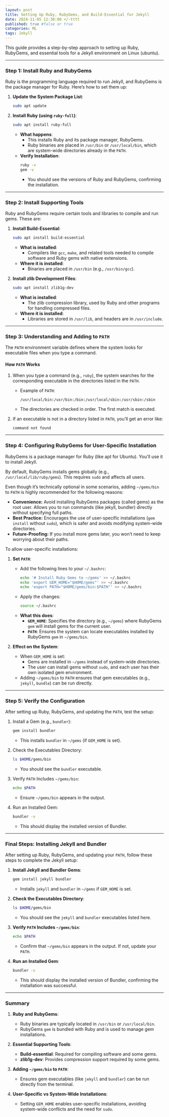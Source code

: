 ```yaml
---
layout: post
title: Setting Up Ruby, RubyGems, and Build-Essential for Jekyll
date: 2024-11-05 12:30:00 +/-tttt
published: true #false or true
categories: ML
tags: Jekyll
---
```


This guide provides a step-by-step approach to setting up Ruby, RubyGems, and essential tools for a Jekyll environment on Linux (ubuntu).

---

### **Step 1: Install Ruby and RubyGems**
Ruby is the programming language required to run Jekyll, and RubyGems is the package manager for Ruby. Here’s how to set them up:

1. **Update the System Package List**:
   ```bash
   sudo apt update
   ```

2. **Install Ruby (using `ruby-full`)**:
   ```bash
   sudo apt install ruby-full
   ```
   - **What happens**:  
     - This installs Ruby and its package manager, RubyGems.
     - Ruby binaries are placed in `/usr/bin` or `/usr/local/bin`, which are system-wide directories already in the `PATH`.
   - **Verify Installation**:
     ```bash
     ruby -v
     gem -v
     ```
     - You should see the versions of Ruby and RubyGems, confirming the installation.

---

### **Step 2: Install Supporting Tools**
Ruby and RubyGems require certain tools and libraries to compile and run gems. These are:

1. **Install Build-Essential**:
   ```bash
   sudo apt install build-essential
   ```
   - **What is installed**:  
     - Compilers like `gcc`, `make`, and related tools needed to compile software and Ruby gems with native extensions.
   - **Where it is installed**:  
     - Binaries are placed in `/usr/bin` (e.g., `/usr/bin/gcc`).

2. **Install zlib Development Files**:
   ```bash
   sudo apt install zlib1g-dev
   ```
   - **What is installed**:  
     - The zlib compression library, used by Ruby and other programs for handling compressed files.
   - **Where it is installed**:  
     - Libraries are stored in `/usr/lib`, and headers are in `/usr/include`.

---

### **Step 3: Understanding and Adding to `PATH`**
The `PATH` environment variable defines where the system looks for executable files when you type a command.

#### **How `PATH` Works**
1. When you type a command (e.g., `ruby`), the system searches for the corresponding executable in the directories listed in the `PATH`.
   - Example of `PATH`:
     ```
     /usr/local/bin:/usr/bin:/bin:/usr/local/sbin:/usr/sbin:/sbin
     ```
   - The directories are checked in order. The first match is executed.

2. If an executable is not in a directory listed in `PATH`, you’ll get an error like:
   ```
   command not found
   ```

---

### **Step 4: Configuring RubyGems for User-Specific Installation**
RubyGems is a package manager for Ruby (like apt for Ubuntu). You'll use it to install Jekyll.

By default, RubyGems installs gems globally (e.g., `/usr/local/lib/ruby/gems`). This requires `sudo` and affects all users.

Even though it’s technically optional in some scenarios, adding `~/gems/bin` to `PATH` is highly recommended for the following reasons:

- **Convenience:** Avoid installing RubyGems packages (called gems) as the root user. Allows you to run commands (like jekyll, bundler) directly without specifying full paths.
- **Best Practice:** Encourages the use of user-specific installations (`gem install` without `sudo`), which is safer and avoids modifying system-wide directories.
- **Future-Proofing:** If you install more gems later, you won’t need to keep worrying about their paths.

To allow user-specific installations:
1. **Set `PATH`**:
   - Add the following lines to your `~/.bashrc`:
     ```bash
     echo '# Install Ruby Gems to ~/gems' >> ~/.bashrc
     echo 'export GEM_HOME="$HOME/gems"' >> ~/.bashrc
     echo 'export PATH="$HOME/gems/bin:$PATH"' >> ~/.bashrc
     ```
   - Apply the changes:
     ```bash
     source ~/.bashrc
     ```
   - **What this does**:
     - **`GEM_HOME`**: Specifies the directory (e.g., `~/gems`) where RubyGems `gem` will install gems for the current user.
     - **`PATH`**: Ensures the system can locate executables installed by RubyGems `gem` in `~/gems/bin`.

2. **Effect on the System**:
   - When `GEM_HOME` is set:
     - Gems are installed in `~/gems` instead of system-wide directories.
     - The user can install gems without `sudo`, and each user has their own isolated gem environment.
   - Adding `~/gems/bin` to `PATH` ensures that gem executables (e.g., `jekyll`, `bundle`) can be run directly.

---

### **Step 5: Verify the Configuration**
After setting up Ruby, RubyGems, and updating the `PATH`, test the setup:

1. Install a Gem (e.g., `bundler`):
   ```bash
   gem install bundler
   ```
   - This installs `bundler` in `~/gems` (if `GEM_HOME` is set).

2. Check the Executables Directory:
   ```bash
   ls $HOME/gems/bin
   ```
   - You should see the `bundler` executable.

3. Verify `PATH` Includes `~/gems/bin`:
   ```bash
   echo $PATH
   ```
   - Ensure `~/gems/bin` appears in the output.

4. Run an Installed Gem:
   ```bash
   bundler -v
   ```
   - This should display the installed version of Bundler.

---

### **Final Steps: Installing Jekyll and Bundler**
After setting up Ruby, RubyGems, and updating your `PATH`, follow these steps to complete the Jekyll setup:

1. **Install Jekyll and Bundler Gems**:
   ```bash
   gem install jekyll bundler
   ```
   - Installs `jekyll` and `bundler` in `~/gems` if `GEM_HOME` is set.

2. **Check the Executables Directory**:
   ```bash
   ls $HOME/gems/bin
   ```
   - You should see the `jekyll` and `bundler` executables listed here.

3. **Verify `PATH` Includes `~/gems/bin`**:
   ```bash
   echo $PATH
   ```
   - Confirm that `~/gems/bin` appears in the output. If not, update your `PATH`.

4. **Run an Installed Gem**:
   ```bash
   bundler -v
   ```
   - This should display the installed version of Bundler, confirming the installation was successful.

---

### **Summary**

1. **Ruby and RubyGems**:
   - Ruby binaries are typically located in `/usr/bin` or `/usr/local/bin`.
   - RubyGems `gem` is bundled with Ruby and is used to manage gem installations.

2. **Essential Supporting Tools**:
   - **Build-essential**: Required for compiling software and some gems.
   - **zlib1g-dev**: Provides compression support required by some gems.

3. **Adding `~/gems/bin` to `PATH`**:
   - Ensures gem executables (like `jekyll` and `bundler`) can be run directly from the terminal.

4. **User-Specific vs System-Wide Installations**:
   - Setting `GEM_HOME` enables user-specific installations, avoiding system-wide conflicts and the need for `sudo`.


















